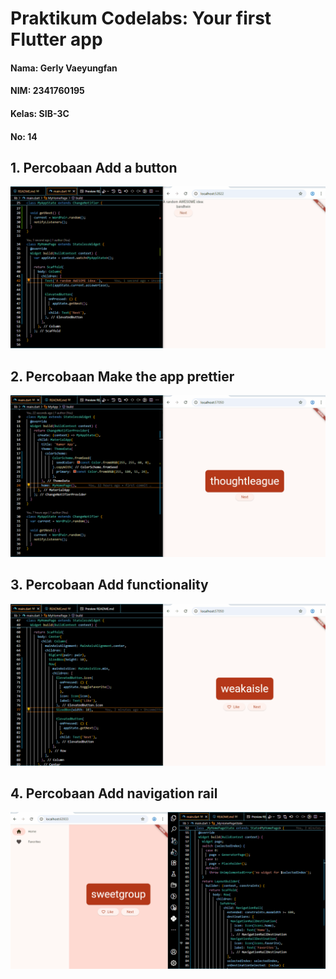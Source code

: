 # Praktikum Codelabs: Your first Flutter app

#### Nama: Gerly Vaeyungfan
#### NIM: 2341760195
#### Kelas: SIB-3C
#### No: 14

## 1. Percobaan Add a button
![Screenshot flutter_app](images/01.gif)

## 2. Percobaan Make the app prettier
![Screenshot flutter_app](images/02.gif)

## 3. Percobaan Add functionality
![Screenshot flutter_app](images/03.gif)

## 4. Percobaan Add navigation rail
![Screenshot flutter_app](images/04.gif)